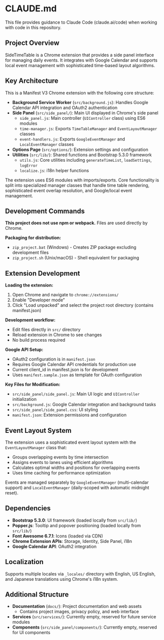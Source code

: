 # CLAUDE.md

This file provides guidance to Claude Code (claude.ai/code) when working with code in this repository.

## Project Overview

SideTimeTable is a Chrome extension that provides a side panel interface for managing daily events. It integrates with Google Calendar and supports local event management with sophisticated time-based layout algorithms.

## Key Architecture

This is a Manifest V3 Chrome extension with the following core structure:

- **Background Service Worker** (`src/background.js`): Handles Google Calendar API integration and OAuth2 authentication
- **Side Panel** (`src/side_panel/`): Main UI displayed in Chrome's side panel
  - `side_panel.js`: Main controller (`UIController` class) using ES6 modules
  - `time-manager.js`: Exports `TimeTableManager` and `EventLayoutManager` classes
  - `event-handlers.js`: Exports `GoogleEventManager` and `LocalEventManager` classes
- **Options Page** (`src/options/`): Extension settings and configuration
- **Utilities** (`src/lib/`): Shared functions and Bootstrap 5.3.0 framework
  - `utils.js`: Core utilities including `generateTimeList`, `loadSettings`, `logError`
  - `localize.js`: i18n helper functions

The extension uses ES6 modules with imports/exports. Core functionality is split into specialized manager classes that handle time table rendering, sophisticated event overlap resolution, and Google/local event management.

## Development Commands

**This project does not use npm or webpack.** Files are used directly by Chrome.

**Packaging for distribution:**
- `zip_project.bat` (Windows) - Creates ZIP package excluding development files
- `zip_project.sh` (Unix/macOS) - Shell equivalent for packaging

## Extension Development

**Loading the extension:**
1. Open Chrome and navigate to `chrome://extensions/`
2. Enable "Developer mode"  
3. Click "Load unpacked" and select the project root directory (contains manifest.json)

**Development workflow:**
- Edit files directly in `src/` directory
- Reload extension in Chrome to see changes
- No build process required

**Google API Setup:**
- OAuth2 configuration is in `manifest.json`
- Requires Google Calendar API credentials for production use
- Current client_id in manifest.json is for development
- Uses `manifest.sample.json` as template for OAuth configuration

**Key Files for Modification:**
- `src/side_panel/side_panel.js`: Main UI logic and `UIController` initialization
- `src/background.js`: Google Calendar integration and background tasks
- `src/side_panel/side_panel.css`: UI styling
- `manifest.json`: Extension permissions and configuration

## Event Layout System

The extension uses a sophisticated event layout system with the `EventLayoutManager` class that:
- Groups overlapping events by time intersection
- Assigns events to lanes using efficient algorithms
- Calculates optimal widths and positions for overlapping events
- Uses time caching for performance optimization

Events are managed separately by `GoogleEventManager` (multi-calendar support) and `LocalEventManager` (daily-scoped with automatic midnight reset).

## Dependencies

- **Bootstrap 5.3.0**: UI framework (loaded locally from `src/lib/`)
- **Popper.js**: Tooltip and popover positioning (loaded locally from `src/lib/`)  
- **Font Awesome 6.7.1**: Icons (loaded via CDN)
- **Chrome Extension APIs**: Storage, Identity, Side Panel, i18n
- **Google Calendar API**: OAuth2 integration

## Localization

Supports multiple locales via `_locales/` directory with English, US English, and Japanese translations using Chrome's i18n system.

## Additional Structure

- **Documentation** (`docs/`): Project documentation and web assets
  - Contains project images, privacy policy, and web interface
- **Services** (`src/services/`): Currently empty, reserved for future service modules
- **Components** (`src/side_panel/components/`): Currently empty, reserved for UI components
